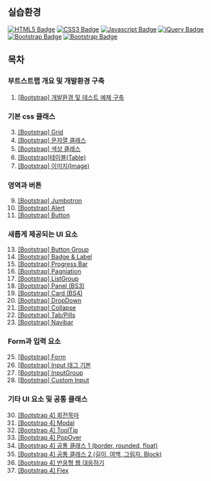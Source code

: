 ## 실습환경
[![HTML5 Badge](https://img.shields.io/badge/HTML5-E34F26?style=flat&logo=HTML5&logoColor=FFFFFF)](https://en.wikipedia.org/wiki/HTML5)
[![CSS3 Badge](https://img.shields.io/badge/CSS3-1572B6?style=flat&logo=CSS3&logoColor=FFFFFF)](https://en.wikipedia.org/wiki/CSS)
[![Javascript Badge](https://img.shields.io/badge/JS-F7DF1E?style=flat&logo=JavaScript&logoColor=FFFFFF)](https://developer.mozilla.org/en-US/docs/Web/JavaScript)
[![jQuery Badge](https://img.shields.io/badge/jQuery3.3-0769AD?style=flat&logo=jQuery&logoColor=FFFFFF)](https://jquery.com/)
[![Bootstrap Badge](https://img.shields.io/badge/Boostrap3.3-7952B3?style=flat&logo=Bootstrap&logoColor=FFFFFF)](https://getbootstrap.com/)
[![Bootstrap Badge](https://img.shields.io/badge/Boostrap4.1-7952B3?style=flat&logo=Bootstrap&logoColor=FFFFFF)](https://getbootstrap.com/)

## 목차
### 부트스트랩 개요 및 개발환경 구축
1. [\[Bootstrap\] 개발환경 및 테스트 예제 구축](https://yonghwankim-dev.tistory.com/386)
### 기본 css 클래스
3. [\[Bootstrap\] Grid](https://yonghwankim-dev.tistory.com/387)
4. [\[Bootstrap\] 문자열 클래스](https://yonghwankim-dev.tistory.com/388)
5. [\[Bootstrap\] 색상 클래스](https://yonghwankim-dev.tistory.com/389)
6. [\[Bootstrap\]테이블(Table)](https://yonghwankim-dev.tistory.com/390)
7. [\[Bootstrap\] 이미지(Image)](https://yonghwankim-dev.tistory.com/391)
### 영역과 버튼
9. [\[Bootstrap\] Jumbotron](https://yonghwankim-dev.tistory.com/392)
10. [\[Bootstrap\] Alert](https://yonghwankim-dev.tistory.com/393)
11. [\[Bootstrap\] Button](https://yonghwankim-dev.tistory.com/394)
### 새롭게 제공되는 UI 요소
13. [\[Bootstrap\] Button Group](https://yonghwankim-dev.tistory.com/395)
14. [\[Bootstrap\] Badge & Label](https://yonghwankim-dev.tistory.com/396)
15. [\[Bootstrap\] Progress Bar](https://yonghwankim-dev.tistory.com/397)
16. [\[Bootstrap\] Pagniation](https://yonghwankim-dev.tistory.com/398)
17. [\[Bootstrap\] ListGroup](https://yonghwankim-dev.tistory.com/399)
18. [\[Bootstrap\] Panel (BS3)](https://yonghwankim-dev.tistory.com/400)
19. [\[Bootstrap\] Card (BS4)](https://yonghwankim-dev.tistory.com/401)
20. [\[Bootstrap\] DropDown](https://yonghwankim-dev.tistory.com/402)
21. [\[Bootstrap\] Collapse](https://yonghwankim-dev.tistory.com/403)
22. [\[Bootstrap\] Tab/Pills](https://yonghwankim-dev.tistory.com/404)
23. [\[Bootstrap\] Navibar](https://yonghwankim-dev.tistory.com/405)
### Form과 입력 요소
25. [\[Bootstrap\] Form](https://yonghwankim-dev.tistory.com/406)
26. [\[Bootstrap\] Input 태그 기본](https://yonghwankim-dev.tistory.com/407)
27. [\[Bootstrap\] InputGroup](https://yonghwankim-dev.tistory.com/408)
28. [\[Bootstrap\] Custom Input](https://yonghwankim-dev.tistory.com/409)
### 기타 UI 요소 및 공통 클래스
30. [\[Bootstrap 4\] 회전목마](https://yonghwankim-dev.tistory.com/410)
31. [\[Bootstrap 4\] Modal](https://yonghwankim-dev.tistory.com/411)
32. [\[Bootstrap 4\] ToolTip](https://yonghwankim-dev.tistory.com/412)
33. [\[Bootstrap 4\] PopOver](https://yonghwankim-dev.tistory.com/413)
34. [\[Bootstrap 4\] 공통 클래스 1 (border, rounded, float)](https://yonghwankim-dev.tistory.com/414)
35. [\[Bootstrap 4\] 공통 클래스 2 (길이, 여백, 그림자, Block)](https://yonghwankim-dev.tistory.com/415)
36. [\[Bootstrap 4\] 반응형 웹 대응하기](https://yonghwankim-dev.tistory.com/416)
37. [\[Bootstrap 4\] Flex](https://yonghwankim-dev.tistory.com/417)
























